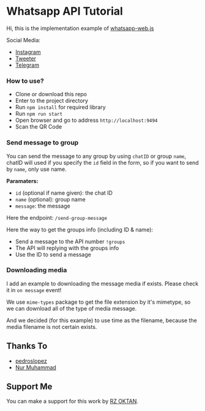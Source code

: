 # Whatsapp API Tutorial

Hi, this is the implementation example of <a href="https://github.com/pedroslopez/whatsapp-web.js">whatsapp-web.js</a>

Social Media:

- <a href="#">Instagram</a>
- <a href="#">Tweeter</a>
- <a href="#">Telegram</a>


### How to use?

- Clone or download this repo
- Enter to the project directory
- Run `npm install` for required library
- Run `npm run start`
- Open browser and go to address `http://localhost:9494`
- Scan the QR Code

### Send message to group

You can send the message to any group by using `chatID` or group `name`, chatID will used if you specify the `id` field in the form, so if you want to send by `name`, only use name.

**Paramaters:**

- `id` (optional if name given): the chat ID
- `name` (optional): group name
- `message`: the message

Here the endpoint: `/send-group-message`

Here the way to get the groups info (including ID & name):

- Send a message to the API number `!groups`
- The API will replying with the groups info
- Use the ID to send a message

### Downloading media

I add an example to downloading the message media if exists. Please check it in `on message` event!

We use `mime-types` package to get the file extension by it's mimetype, so we can download all of the type of media message.

And we decided (for this example) to use time as the filename, because the media filename is not certain exists.

## Thanks To
- <a href="https://github.com/pedroslopez">pedroslopez</a>
- <a href="https://github.com/ngekoding">Nur Muhammad</a>

## Support Me

You can make a support for this work by <a href="#">RZ OKTAN</a>.
